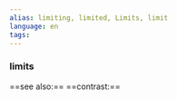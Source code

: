 ```yaml
---
alias: limiting, limited, Limits, limit
language: en
tags: 
---
```

### limits
==see also:== 
==contrast:== 
